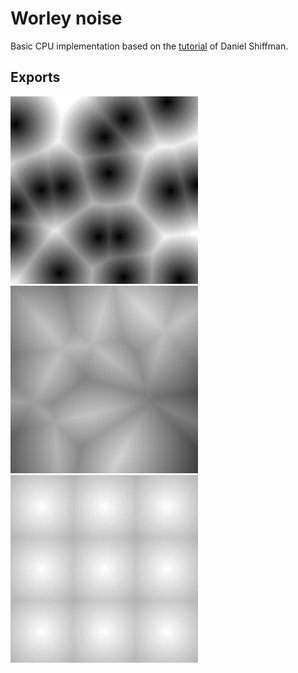 # Worley noise
Basic CPU implementation based on the [tutorial](https://www.youtube.com/watch?v=4066MndcyCk) of Daniel Shiffman.

## Exports
![export-1](./exports/export-1.png)
![export-1](./exports/export-2.png)
![export-2](./exports/export-3.gif)